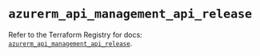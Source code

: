 # `azurerm_api_management_api_release`

Refer to the Terraform Registry for docs: [`azurerm_api_management_api_release`](https://registry.terraform.io/providers/hashicorp/azurerm/4.37.0/docs/resources/api_management_api_release).
